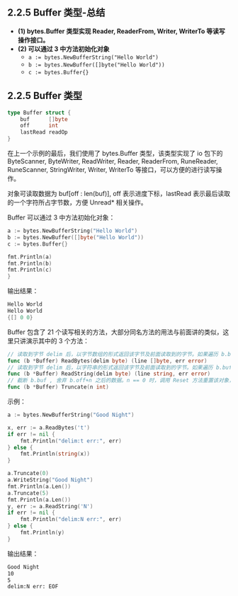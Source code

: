 ## 2.2.5 Buffer 类型-总结

- **(1) bytes.Buffer 类型实现 Reader, ReaderFrom, Writer, WriterTo 等读写操作接口。**
- **(2) 可以通过 3 中方法初始化对象**
  - `a := bytes.NewBufferString("Hello World")`
  - `b := bytes.NewBuffer([]byte("Hello World"))`
  - `c := bytes.Buffer{}`

## 2.2.5 Buffer 类型

```go
type Buffer struct {
    buf      []byte
    off      int   
    lastRead readOp 
}
```

在上一个示例的最后，我们使用了 bytes.Buffer 类型，该类型实现了 io 包下的 ByteScanner, ByteWriter, ReadWriter, Reader, ReaderFrom, RuneReader, RuneScanner, StringWriter, Writer, WriterTo 等接口，可以方便的进行读写操作。

对象可读取数据为 buf[off : len(buf)], off 表示进度下标，lastRead 表示最后读取的一个字符所占字节数，方便 Unread* 相关操作。

Buffer 可以通过 3 中方法初始化对象：

```go
a := bytes.NewBufferString("Hello World")
b := bytes.NewBuffer([]byte("Hello World"))
c := bytes.Buffer{}

fmt.Println(a)
fmt.Println(b)
fmt.Println(c)
}
```

输出结果：

```go
Hello World
Hello World
{[] 0 0}
```

Buffer 包含了 21 个读写相关的方法，大部分同名方法的用法与前面讲的类似，这里只讲演示其中的 3 个方法：

```go
// 读取到字节 delim 后，以字节数组的形式返回该字节及前面读取到的字节。如果遍历 b.buf 也找不到匹配的字节，则返回错误(一般是 EOF)
func (b *Buffer) ReadBytes(delim byte) (line []byte, err error)
// 读取到字节 delim 后，以字符串的形式返回该字节及前面读取到的字节。如果遍历 b.buf 也找不到匹配的字节，则返回错误(一般是 EOF)
func (b *Buffer) ReadString(delim byte) (line string, err error)
// 截断 b.buf , 舍弃 b.off+n 之后的数据。n == 0 时，调用 Reset 方法重置该对象，当 n 越界时（n < 0 || n > b.Len() ）方法会触发 panic.
func (b *Buffer) Truncate(n int)
```

示例：

```go
a := bytes.NewBufferString("Good Night")

x, err := a.ReadBytes('t')
if err != nil {
    fmt.Println("delim:t err:", err)
} else {
    fmt.Println(string(x))
}

a.Truncate(0)
a.WriteString("Good Night")
fmt.Println(a.Len())
a.Truncate(5)
fmt.Println(a.Len())
y, err := a.ReadString('N')
if err != nil {
    fmt.Println("delim:N err:", err)
} else {
    fmt.Println(y)
}
```

输出结果：

```bash
Good Night
10
5
delim:N err: EOF
```
